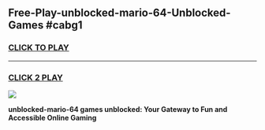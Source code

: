 
## Free-Play-unblocked-mario-64-Unblocked-Games #cabg1
<h3>
<a href="https://news.freeplayer.one?title=unblocked-mario-64&ref=8M">CLICK TO PLAY</a></h3>
<hr>

<h3>
<a href="https://news.freeplayer.one?title=unblocked-mario-64&ref=8M">CLICK 2 PLAY</a>
  
</h3>

<a href="https://news.freeplayer.one?title=unblocked-mario-64&ref=8M"><img src="https://clearcache.store/games.png"></a>


**unblocked-mario-64 games unblocked: Your Gateway to Fun and Accessible Online Gaming**
